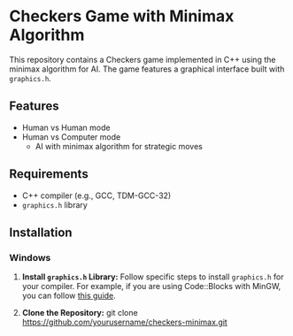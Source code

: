 # Checkers Game with Minimax Algorithm

This repository contains a Checkers game implemented in C++ using the minimax algorithm for AI. The game features a graphical interface built with `graphics.h`.

## Features

- Human vs Human mode
- Human vs Computer mode
    - AI with minimax algorithm for strategic moves

## Requirements

- C++ compiler (e.g., GCC, TDM-GCC-32)
- `graphics.h` library

## Installation

### Windows

1. **Install `graphics.h` Library:**
   Follow specific steps to install `graphics.h` for your compiler. For example, if you are using Code::Blocks with MinGW, you can follow [this guide](https://www.geeksforgeeks.org/include-graphics-h-codeblocks/).

2. **Clone the Repository:**
   git clone https://github.com/yourusername/checkers-minimax.git
